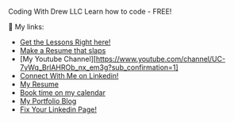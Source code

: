 Coding With Drew LLC
Learn how to code - FREE!

🔗 My links:
- [Get the Lessons Right here!](https://codingwithdrew.com)
- [Make a Resume that slaps](https://www.youtube.com/embed/iQMYPo1Dhr8) 
- [My Youtube Channel][https://www.youtube.com/channel/UC-7yWq_BrlAHROb_nx_em3g?sub_confirmation=1]
- [Connect With Me on Linkedin!](https://linkedin.com/in/drewlearns)
- [My Resume](https://share.drewlearns.com/L1uWKgXp?_ga=2.218334873.1425769950.1658920008-1467761419.1656757586)
- [Book time on my calendar](https://drewlearns.com/30-2)
- [My Portfolio Blog](https://drewlearns.com/)
- [Fix Your Linkedin Page!](https://share.drewlearns.com/nOuXPEbn)
